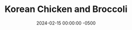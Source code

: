 ---
layout: post
title:  "Korean Chicken and Broccoli"
date:   2024-02-15 00:00:00 -0500
categories:
- Recipes
- Chicken
permalink: /recipes/korean-chicken
image: /assets/Food/Chicken/Korean/korean-cover.jpg
ing: korean-ing
facts: korean-facts
Prep: 30
Rest: 
Cook: 30
Source1: https://www.youtube.com/watch?v=reo7LgPaiyU&t=15s
Source2: 
Description: This Korean style chicken mixes together roasted broccoli and sauteed sweet potatoes, and is served with a soy sauce and chili paste sauce. The chicken is roasted in the oven, and then diced up into the same size as everything else, and it all comes together in a wok. This is a great all together meal to feed multiple people, and has some spice to it.
Instructions: 
- A few hours before you plan to cook, cut up the chicken into thin cutlets, pounding with a meat mallet to even thickness. Salt, pepper, and oil both sides to dry brine the meat, and let the chicken rest uncovered on a baking tray in the fridge for about 4 hours<br><br>

- Preheat oven to 400F.  Finely dice the onion , and cut up your frozen broccoli into bite sized pieces. You can let the broccoli defrost for a few hours on the counter, or microwave it until soft. Also cut up the sweet potatoes into roughly the same size as the broccoli. Don't peel the potatoes, but make sure to wash them<br><br>

- Add broccoli to a baking sheet. Drizzle with olive oil, and season with salt and pepper<br><br>

- Roast the vegetables for about 30 minutes. With 12 minutes left on the vegetables, place the chicken in the oven. They will be done at the same time. Be careful to not overcook the chicken since it will cook some more in the sauce<br><br>
- <center><img src="/assets/Food/Chicken/Korean/korean-5.jpg" alt="" class="instruction-image"></center><br>

- Transfer potatoes and onion to a large wok. Season with salt, pepper, and oil, and saute over medium high heat (covered with foil) until cooked to your desired texture. You should be doing the potatoes while the broccoli and soon to be chicken are in the oven. Everything should finish around the same time. If the potatoes are done earlier, simply take them off the heat. Go light with the seasoning here, since the sauce will be coming. You can adjust any flavors as you desire after the sauce has been mixed in<br><br>

- Meanwhile, mix together the sauce in a large glass - gochujang, soy sauce, water, garlic powder, ginger, and cornstarch<br><br>

- When the food is done cooking, cut up the chicken into roughly the same sized pieces as the broccoli, onions, and sweet potatoes. Transfer everything to the wok with the potatoes, and mix with the sauce, cooking for about a minute on medium. Because of the cornstarch, the sauce with thicken as it is heated. Adjust seasoning as needed, and serve
---